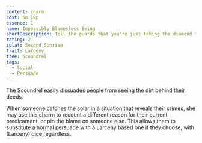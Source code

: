 ```yaml
---
content: charm
cost: 5m 1wp
essence: 1
name: Impossibly Blamesless Being
shortDescription: Tell the guards that you're just taking the diamond to be cleaned
rating: 2
splat: Second Sunrise
trait: Larceny
tree: Scoundrel
tags:
  - Social
  - Persuade
---
```


The Scoundrel easily dissuades people from seeing the dirt behind their deeds.

When someone catches the solar in a situation that reveals their crimes, she may use this charm to recount a different reason for their current predicament, or pin the blame on someone else. This allows them to substitute a normal persuade with a Larceny based one if they choose, with (Larceny) dice regardless.

